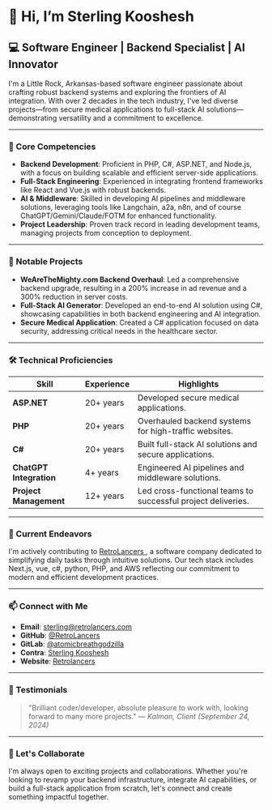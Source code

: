 # 👋 Hi, I’m Sterling Kooshesh

## 💻 Software Engineer | Backend Specialist | AI Innovator

I'm a Little Rock, Arkansas-based software engineer passionate about crafting robust backend systems and exploring the frontiers of AI integration. With over  2 decades in the tech industry, I've led diverse projects—from secure medical applications to full-stack AI solutions—demonstrating versatility and a commitment to excellence. 

---

### 🔧 Core Competencies

* **Backend Development**: Proficient in PHP, C#, ASP.NET, and Node.js, with a focus on building scalable and efficient server-side applications.
* **Full-Stack Engineering**: Experienced in integrating frontend frameworks like React and Vue.js with robust backends.
* **AI & Middleware**: Skilled in developing AI pipelines and middleware solutions, leveraging tools like Langchain, a2a, n8n, and of course ChatGPT/Gemini/Claude/FOTM for enhanced functionality.
* **Project Leadership**: Proven track record in leading development teams, managing projects from conception to deployment.

---

### 🚀 Notable Projects

* **WeAreTheMighty.com Backend Overhaul**: Led a comprehensive backend upgrade, resulting in a 200% increase in ad revenue and a 300% reduction in server costs.
* **Full-Stack AI Generator**: Developed an end-to-end AI solution using C#, showcasing capabilities in both backend engineering and AI integration.
* **Secure Medical Application**: Created a C# application focused on data security, addressing critical needs in the healthcare sector. 

---

### 🛠️ Technical Proficiencies

| Skill                   | Experience | Highlights                                                   | 
| ----------------------- | ---------- | ------------------------------------------------------------ | 
| **ASP.NET**             | 20+ years  | Developed secure medical applications.                       | 
| **PHP**                 | 20+ years  | Overhauled backend systems for high-traffic websites.        |
| **C#**                  | 20+ years  | Built full-stack AI solutions and secure applications.       | 
| **ChatGPT Integration** | 4+ years   | Engineered AI pipelines and middleware solutions.            | 
| **Project Management**  | 12+ years  | Led cross-functional teams to successful project deliveries. | 

---

### 🏢 Current Endeavors

I'm actively contributing to [RetroLancers ](https://github.com/RetroLancers/), a software company dedicated to simplifying daily tasks through intuitive solutions. Our tech stack includes Next.js, vue, c#, python, PHP, and AWS reflecting our commitment to modern and efficient development practices.

---

### 📫 Connect with Me

* **Email**: [sterling@retrolancers.com](mailto:sterling@retrolancers.com)
* **GitHub**: [@RetroLancers](https://github.com/RetroLancers/)
* **GitLab**: [@atomicbreathgodzilla](https://gitlab.com/atomicbreathgodzilla)
* **Contra**: [Sterling Kooshesh](https://contra.com/Sterling_Kooshesh)
* **Website**: [Retrolancers](https://retrolancers.com)
---

### 💬 Testimonials

> "Brilliant coder/developer, absolute pleasure to work with, looking forward to many more projects."
> — *Kalman, Client (September 24, 2024)*

---

### 📌 Let's Collaborate

I'm always open to exciting projects and collaborations. Whether you're looking to revamp your backend infrastructure, integrate AI capabilities, or build a full-stack application from scratch, let's connect and create something impactful together.


